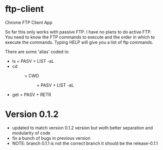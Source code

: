 # ftp-client
Chrome FTP Client App

So far this only works with passive FTP. I have no plans to do active FTP.
You need to know the FTP commands to execute and the order in which to execute the commands.
Typing HELP will give you a list of ftp commands.

There are some 'alias' coded in:

- ls = PASV + LIST -aL
- cd <dir> = CWD <dir> + PASV + LIST -aL
- get <file> = PASV + RETR <file>

# Version 0.1.2
- updated to match version 0.1.2 version but woth better separation 
and modularity of code
- fix a bunch of bugs in previous version
- NOTE: branch 0.1.1 is not the correct branch it should be the release-0.1.1